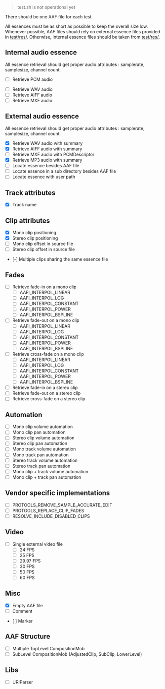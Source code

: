 > test.sh is not operational yet

There should be one AAF file for each test.

All essences must be as short as possible to keep the overall size low. Whenever possible, AAF files should rely on external essence files provided in [test/res/](https://github.com/agfline/LibAAF/tree/master/test/res). Otherwise, internal essence files should be taken from [test/res/](https://github.com/agfline/LibAAF/tree/master/test/res).

## Internal audio essence

All essence retrieval should get proper audio attributes : samplerate, samplesize, channel count.

- [ ] Retrieve PCM audio
<!-- - [ ] Retrieve AES3 audio -->
- [ ] Retrieve WAV audio
- [ ] Retrieve AIFF audio
- [ ] Retrieve MXF audio

## External audio essence

All essence retrieval should get proper audio attributes : samplerate, samplesize, channel count.

- [x] Retrieve WAV audio with summary
- [x] Retrieve AIFF audio with summary
- [ ] Retrieve MXF audio with PCMDescriptor
- [x] Retrieve MP3 audio with summary
- [ ] Locate essence besides AAF file
- [ ] Locate essence in a sub directory besides AAF file
- [ ] Locate essence with user path

## Track attributes

- [x] Track name

## Clip attributes

- [x] Mono clip positioning
- [x] Stereo clip positioning
- [ ] Mono clip offset in source file
- [ ] Stereo clip offset in source file
- [-] Multiple clips sharing the same essence file

## Fades

- [ ] Retrieve fade-in on a mono clip
	- [ ] AAFI_INTERPOL_LINEAR
	- [ ] AAFI_INTERPOL_LOG
	- [ ] AAFI_INTERPOL_CONSTANT
	- [ ] AAFI_INTERPOL_POWER
	- [ ] AAFI_INTERPOL_BSPLINE
- [ ] Retrieve fade-out on a mono clip
	- [ ] AAFI_INTERPOL_LINEAR
	- [ ] AAFI_INTERPOL_LOG
	- [ ] AAFI_INTERPOL_CONSTANT
	- [ ] AAFI_INTERPOL_POWER
	- [ ] AAFI_INTERPOL_BSPLINE
- [ ] Retrieve cross-fade on a mono clip
	- [ ] AAFI_INTERPOL_LINEAR
	- [ ] AAFI_INTERPOL_LOG
	- [ ] AAFI_INTERPOL_CONSTANT
	- [ ] AAFI_INTERPOL_POWER
	- [ ] AAFI_INTERPOL_BSPLINE
- [ ] Retrieve fade-in on a stereo clip
- [ ] Retrieve fade-out on a stereo clip
- [ ] Retrieve cross-fade on a stereo clip

## Automation

- [ ] Mono clip volume automation
- [ ] Mono clip pan automation
- [ ] Stereo clip volume automation
- [ ] Stereo clip pan automation
- [ ] Mono track volume automation
- [ ] Mono track pan automation
- [ ] Stereo track volume automation
- [ ] Stereo track pan automation
- [ ] Mono clip + track volume automation
- [ ] Mono clip + track pan automation

## Vendor specific implementations

- [ ] PROTOOLS_REMOVE_SAMPLE_ACCURATE_EDIT
- [ ] PROTOOLS_REPLACE_CLIP_FADES
- [ ] RESOLVE_INCLUDE_DISABLED_CLIPS

## Video

- [ ] Single external video file
	- [ ] 24 FPS
	- [ ] 25 FPS
	- [ ] 29.97 FPS
	- [ ] 30 FPS
	- [ ] 50 FPS
	- [ ] 60 FPS

## Misc

- [x] Empty AAF file
- [ ] Comment
- [ ] Marker

## AAF Structure

- [ ] Multiple TopLevel CompositionMob
- [ ] SubLevel CompositionMob (AdjustedClip, SubClip, LowerLevel)

## Libs

- [ ] URIParser
